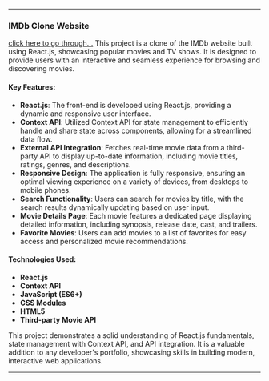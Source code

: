 
---

### IMDb Clone Website
<a href="
https://imdb-clone-one-rho.vercel.app/"> click here to go through...</a>
This project is a clone of the IMDb website built using React.js, showcasing popular movies and TV shows. It is designed to provide users with an interactive and seamless experience for browsing and discovering movies.

#### Key Features:

- **React.js**: The front-end is developed using React.js, providing a dynamic and responsive user interface.
- **Context API**: Utilized Context API for state management to efficiently handle and share state across components, allowing for a streamlined data flow.
- **External API Integration**: Fetches real-time movie data from a third-party API to display up-to-date information, including movie titles, ratings, genres, and descriptions.
- **Responsive Design**: The application is fully responsive, ensuring an optimal viewing experience on a variety of devices, from desktops to mobile phones.
- **Search Functionality**: Users can search for movies by title, with the search results dynamically updating based on user input.
- **Movie Details Page**: Each movie features a dedicated page displaying detailed information, including synopsis, release date, cast, and trailers.
- **Favorite Movies**: Users can add movies to a list of favorites for easy access and personalized movie recommendations.

#### Technologies Used:

- **React.js**
- **Context API**
- **JavaScript (ES6+)**
- **CSS Modules**
- **HTML5**
- **Third-party Movie API**

This project demonstrates a solid understanding of React.js fundamentals, state management with Context API, and API integration. It is a valuable addition to any developer's portfolio, showcasing skills in building modern, interactive web applications.

---

